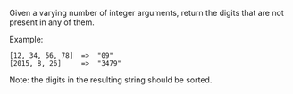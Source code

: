 Given a varying number of integer arguments, return the digits that are not present in any of them.

Example:
```
[12, 34, 56, 78]  =>  "09"
[2015, 8, 26]     =>  "3479"
```

Note: the digits in the resulting string should be sorted.
